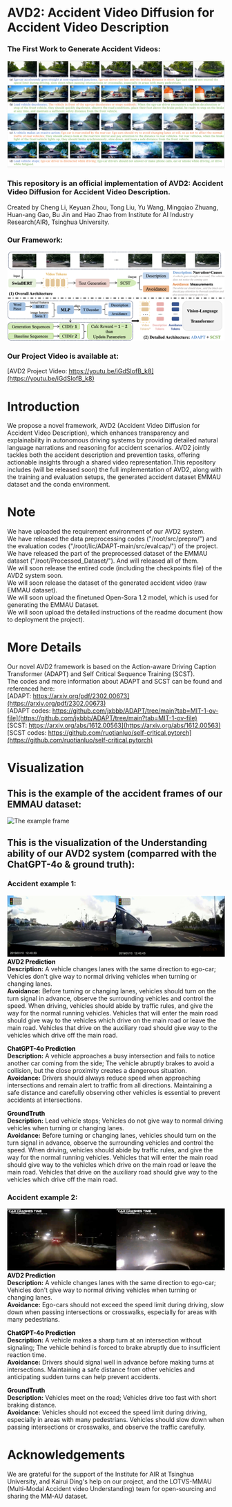# AVD2: Accident Video Diffusion for Accident Video Description

### The First Work to Generate Accident Videos:
![The Teaser](./images/teaser.png)

### This repository is an official implementation of AVD2: Accident Video Diffusion for Accident Video Description.
Created by Cheng Li, Keyuan Zhou, Tong Liu, Yu Wang, Mingqiao Zhuang, Huan-ang Gao, Bu Jin and Hao Zhao from Institute for AI Industry Research(AIR), Tsinghua University.

### Our Framework:
![The Framework Architecture](./images/Framework.png)


### Our Project Video is available at:
[AVD2 Project Video: https://youtu.be/iGdSIofB_k8](https://youtu.be/iGdSIofB_k8)

# Introduction
We propose a novel framework, AVD2 (Accident Video Diffusion for Accident Video Description), which enhances transparency and explainability in autonomous driving systems by providing detailed natural language narrations and reasoning for accident scenarios. AVD2 jointly tackles both the accident description and prevention tasks, offering actionable insights through a shared video representation.This repository includes (will be released soon) the full implementation of AVD2, along with the training and evaluation setups, the generated accident dataset EMMAU dataset and the conda environment.

# Note
We have uploaded the requirement environment of our AVD2 system.  
We have released the data preprocessing codes ("/root/src/prepro/") and the evaluation codes ("/root/lic/ADAPT-main/src/evalcap/") of the project.  
We have released the part of the preprocessed dataset of the EMMAU dataset ("/root/Processed_Dataset/"). And will released all of them.  
We will soon release the entired code (including the checkpoints file) of the AVD2 system soon.  
We will soon release the dataset of the generated accident video (raw EMMAU dataset).   
We will soon upload the finetuned Open-Sora 1.2 model, which is used for generating the EMMAU Dataset.  
We will soon upload the detailed instructions of the readme document (how to deployment the project).  

# More Details
Our novel AVD2 framework is based on the Action-aware Driving Caption Transformer (ADAPT) and Self Critical Sequence Training (SCST).  
The codes and more information about ADAPT and SCST can be found and referenced here:  
[ADAPT: https://arxiv.org/pdf/2302.00673](https://arxiv.org/pdf/2302.00673)  
[ADAPT codes: https://github.com/jxbbb/ADAPT/tree/main?tab=MIT-1-ov-file](https://github.com/jxbbb/ADAPT/tree/main?tab=MIT-1-ov-file)  
[SCST: https://arxiv.org/abs/1612.00563](https://arxiv.org/abs/1612.00563)  
[SCST codes: https://github.com/ruotianluo/self-critical.pytorch](https://github.com/ruotianluo/self-critical.pytorch)  

# Visualization
## This is the example of the accident frames of our EMMAU dataset:  
![The example frame](./images/EMMAU_accident_example.png)  

## This is the visualization of the Understanding ability of our AVD2 system (comparred with the ChatGPT-4o & ground truth):  
### Accident example 1:  
![Example of EMMAU 1](./images/1_accident_2.png)  
<span style="color:black">**AVD2 Prediction**</span>  
<span style="color👱‍♂️">**Description:**</span>
 A vehicle changes lanes with the same direction to ego-car; Vehicles don't give way to normal driving vehicles when turning or changing lanes.  
<span style="color📘">**Avoidance:**</span>
Before turning or changing lanes, vehicles should turn on the turn signal in advance, observe the surrounding vehicles and control the speed. When driving, vehicles should abide by traffic rules, and give the way for the normal running vehicles. Vehicles that will enter the main road should give way to the vehicles which drive on the main road or leave the main road. Vehicles that drive on the auxiliary road should give way to the vehicles which drive off the main road.

<span style="color:black">**ChatGPT-4o Prediction**</span>  
<span style="color👱‍♂️">**Description:**</span>
 A vehicle approaches a busy intersection and fails to notice another car coming from the side; The vehicle abruptly brakes to avoid a collision, but the close proximity creates a dangerous situation.   
<span style="color📘">**Avoidance:**</span>
Drivers should always reduce speed when approaching intersections and remain alert to traffic from all directions. Maintaining a safe distance and carefully observing other vehicles is essential to prevent accidents at intersections.

<span style="color:black">**GroundTruth**</span>  
<span style="color👱‍♂️">**Description:**</span>
 Lead vehicle stops; Vehicles do not give way to normal driving vehicles when turning or changing lanes.   
<span style="color📘">**Avoidance:**</span>
Before turning or changing lanes, vehicles should turn on the turn signal in advance, observe the surrounding vehicles and control the speed. When driving, vehicles should abide by traffic rules, and give the way for the normal running vehicles. Vehicles that will enter the main road should give way to the vehicles which drive on the main road or leave the main road. Vehicles that drive on the auxiliary road should give way to the vehicles which drive off the main road.  

### Accident example 2:  
![Example of EMMAU 2](images/2_accident_2.png)  
<span style="color:black">**AVD2 Prediction**</span>  
<span style="color👱‍♂️">**Description:**</span>
A vehicle changes lanes with the same direction to ego-car; Vehicles don't give way to normal driving vehicles when turning or changing lanes.    
<span style="color📘">**Avoidance:**</span>
Ego-cars should not exceed the speed limit during driving, slow down when passing intersections or crosswalks, especially for areas with many pedestrians.

<span style="color:black">**ChatGPT-4o Prediction**</span>  
<span style="color👱‍♂️">**Description:**</span>
 A vehicle makes a sharp turn at an intersection without signaling; The vehicle behind is forced to brake abruptly due to insufficient reaction time.  
<span style="color📘">**Avoidance:**</span>
Drivers should signal well in advance before making turns at intersections. Maintaining a safe distance from other vehicles and anticipating sudden turns can help prevent accidents.

<span style="color:black">**GroundTruth**</span>  
<span style="color👱‍♂️">**Description:**</span>
Vehicles meet on the road; Vehicles drive too fast with short braking distance.  
<span style="color📘">**Avoidance:**</span>
Vehicles should not exceed the speed limit during driving, especially in areas with many pedestrians. Vehicles should slow down when passing intersections or crosswalks, and observe the traffic carefully.

# Acknowledgements
We are grateful for the support of the Institute for AIR at Tsinghua University, and Kairui Ding's help on our project, and the LOTVS-MMAU (Multi-Modal Accident video Understanding) team for open-sourcing and sharing the MM-AU dataset.
